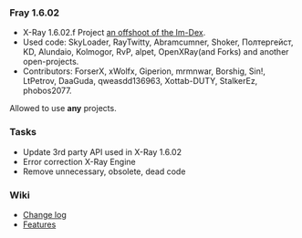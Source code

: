 ### Fray 1.6.02 
* X-Ray 1.6.02.f Project [an offshoot of the Im-Dex](https://github.com/Im-dex/xray-162).
* Used code: SkyLoader, RayTwitty, Abramcumner, Shoker, Полтергейст, KD, Alundaio, Kolmogor, RvP, alpet, OpenXRay(and Forks) and another open-projects.
* Contributors: ForserX, xWolfx, Giperion, mrmnwar, Borshig, Sin!, LtPetrov, DaaGuda, qweasdd136963, Xottab-DUTY, StalkerEz, phobos2077.

Allowed to use **any** projects.

### Tasks
* Update 3rd party API used in X-Ray 1.6.02
* Error correction X-Ray Engine
* Remove unnecessary, obsolete, dead code

### Wiki
* [Change log](https://github.com/ForserX/FRay-Project/wiki)
* [Features](https://github.com/ForserX/FRay-Project/wiki/Features)
